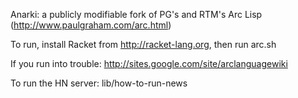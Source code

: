 Anarki: a publicly modifiable fork of PG's and RTM's Arc Lisp (http://www.paulgraham.com/arc.html)

To run, install Racket from http://racket-lang.org, then run arc.sh

If you run into trouble: http://sites.google.com/site/arclanguagewiki

To run the HN server: lib/how-to-run-news
